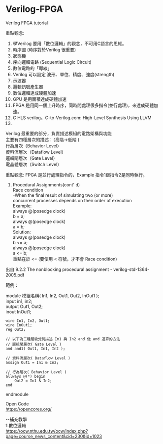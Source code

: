# Verilog-FPGA
Verilog FPGA tutorial

重點觀念:
1. 學Verilog 要用「數位邏輯」的觀念，不可用C語言的思維。
2. 時序圖  (時序對於Verilog 很重要)
3. 狀態機
4. 序向邏輯電路 (Sequential Logic Circuit)
5. 數位電路的「導線」
6. Verilog 可以設定 波形、單位、精度、強度(strength)
7. 示波器
8. 邏輯訊號產生器
9. 數位邏輯達成硬體加速
10. GPU 是用面積達成硬體加速
11. FPGA 是用同一個上升時序，同時間處理很多指令(並行處理)，來達成硬體加速。
12. C HLS verilog。C-to-Verilog.com: High-Level Synthesis Using LLVM
13. 
  
Verilog 最重要的部分，負責描述模組的電路架構與功能  
主要有四種層次的描述：（高階→低階 )  
行為層次（Behavior Level）  
資料流層次（Dataflow Level）  
邏輯閘層次（Gate Level）  
電晶體層次（Switch Level）  

重點觀念:
FPGA 是並行處理指令的，Example 指令1跟指令2是同時執行。  
1. Procedural Assignments(cont' d)  
  Race condition  
    -When the final result of simulating two (or more)  
    concurrent processes depends on their order of execution  
 Example:  
   always @(posedge clock)  
       b = a;  
   always @(posedge clock)  
       a = b;  
 Solution:  
    always @(posedge clock)  
       b <= a;  
    always @(posedge clock)  
       a <= b;  
   重點在於 <= (要使用 < 符號，才不會 Race condition)  
  
出自 9.2.2 The nonblocking procedural assignment - verilog-std-1364-2005.pdf
  
  範例：  
  
module 模組名稱( In1, In2, Out1, Out2, InOut1 );  
    input in1, in2;  
    output Out1, Out2;  
    inout InOut1;  
  
    wire In1, In2, Out1;  
    wire InOut1;  
    reg Out2;  
  
    // 以下為三種層級分別描述 In1 與 In2 and 做 and 運算的方法  
    // 邏輯閘層次( Gate Level )  
    and and1( Out1, In1, In2 );  
  
    // 資料流層次( Dataflow Level )  
    assign Out1 = In1 & In2;  
  
    // 行為層次( Behavior Level )  
    allways @(*) begin  
        Out2 = In1 & In2;  
    end  
endmodule  
  
  Open Code  
  https://opencores.org/  
  
  
--補充教學  
  1.數位邏輯  
  https://ocw.nthu.edu.tw/ocw/index.php?page=course_news_content&cid=230&id=1023
